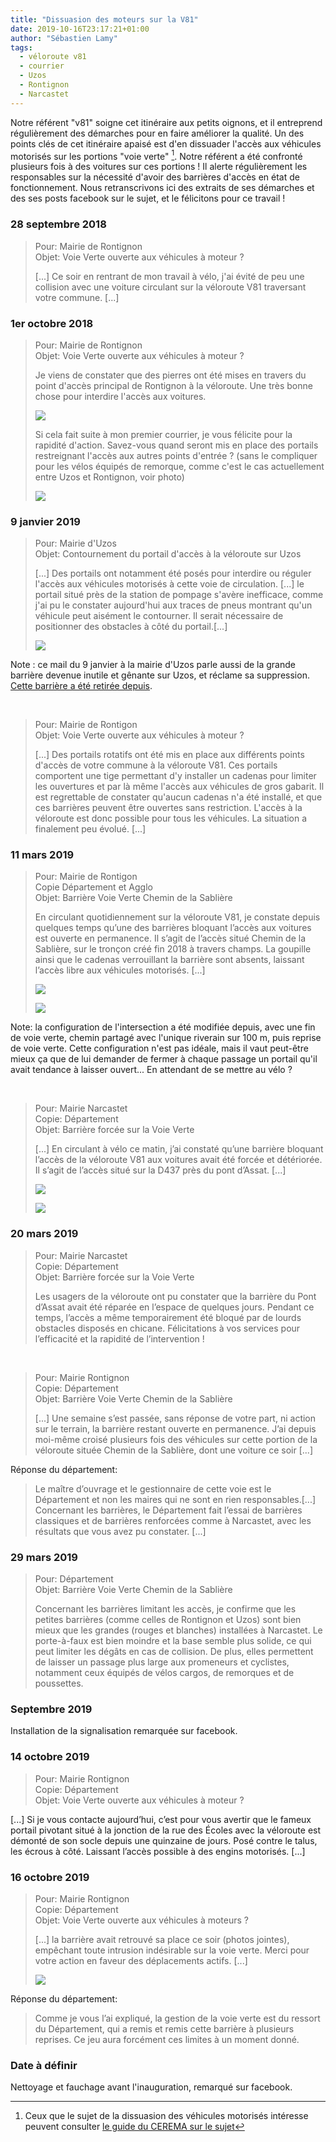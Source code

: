 ```yaml
---
title: "Dissuasion des moteurs sur la V81"
date: 2019-10-16T23:17:21+01:00
author: "Sébastien Lamy"
tags:
  - véloroute v81
  - courrier
  - Uzos
  - Rontignon
  - Narcastet
---
```


Notre référent "v81" soigne cet itinéraire aux petits oignons, et il entreprend
régulièrement des démarches pour en faire améliorer la qualité. Un des points
clés de cet itinéraire apaisé est d'en dissuader l'accès aux véhicules motorisés
sur les portions "voie verte" [^1]. Notre référent a été confronté plusieurs fois
à des voitures sur ces portions&nbsp;! Il alerte régulièrement les responsables sur 
la nécessité d'avoir des barrières d'accès en état de fonctionnement. Nous 
retranscrivons ici des extraits de ses démarches et des ses posts facebook sur 
le sujet, et le félicitons pour ce travail !


### 28 septembre 2018

> Pour: Mairie de Rontignon  
> Objet: Voie Verte ouverte aux véhicules à moteur ?
>
> [...] Ce soir en rentrant de mon travail à vélo, j'ai évité de peu une collision avec une voiture circulant sur la véloroute V81 traversant votre commune. [...]


### 1er octobre 2018

> Pour: Mairie de Rontignon  
> Objet: Voie Verte ouverte aux véhicules à moteur ?
>
> Je viens de constater que des pierres ont été mises en travers du point d'accès principal de Rontignon à la véloroute. Une très bonne chose pour interdire l'accès aux voitures. 
>
>![](pierre-rontignon.jpg)
>
>Si cela fait suite à mon premier courrier, je vous félicite pour la rapidité d'action. Savez-vous quand seront mis en place des portails restreignant l'accès aux autres points d'entrée ? (sans le compliquer pour les vélos équipés de remorque, comme c'est le cas actuellement entre Uzos et Rontignon, voir photo)
>
>![](portail-uzos-rontignon.jpg)


### 9 janvier 2019

> Pour: Mairie d'Uzos  
> Objet: Contournement du portail d'accès à la véloroute sur Uzos
>
> [...] Des portails ont notamment été posés pour interdire ou réguler l'accès aux véhicules motorisés à cette voie de circulation. [...] le portail situé près de la station de pompage s'avère inefficace, comme j'ai pu le constater aujourd'hui aux traces de pneus montrant qu'un véhicule peut aisément le contourner. Il serait nécessaire de positionner des obstacles à côté du portail.[...]
>
> ![](barriere-uzos.jpg)
>

Note : ce mail du 9 janvier à la mairie d'Uzos parle aussi de la grande barrière devenue inutile et gênante sur Uzos, et réclame sa suppression. [Cette barrière a été retirée depuis](/blog/2019/du-nouveau-sur-la-v81/).

&nbsp;

> Pour: Mairie de Rontigon   
> Objet: Voie Verte ouverte aux véhicules à moteur ?
> 
> [...] Des portails rotatifs ont été mis en place aux différents points d'accès de votre commune à la véloroute V81. Ces portails comportent une tige permettant d'y installer un cadenas pour limiter les ouvertures et par là même l'accès aux véhicules de gros gabarit. Il est regrettable de constater qu'aucun cadenas n'a été installé, et que ces barrières peuvent être ouvertes sans restriction. L'accès à la véloroute est donc possible pour tous les véhicules. La situation a finalement peu évolué. [...]


### 11 mars 2019

> Pour: Mairie de Rontigon  
> Copie Département et Agglo  
> Objet: Barrière Voie Verte Chemin de la Sablière
>
> En circulant quotidiennement sur la véloroute V81, je constate depuis quelques temps qu’une des barrières bloquant l’accès aux voitures est ouverte en permanence. Il s’agit de l’accès situé Chemin de la Sablière, sur le tronçon créé fin 2018 à travers champs. La goupille ainsi que le cadenas verrouillant la barrière sont absents, laissant l’accès libre aux véhicules motorisés. [...]
>
> ![](barriere-sabliere-1.jpg)
>
> ![](barriere-sabliere-2.jpg)

Note: la configuration de l'intersection a été modifiée depuis, avec une fin de voie verte, chemin partagé avec l'unique riverain sur 100 m, puis reprise de voie verte. Cette configuration n'est pas idéale, mais il vaut peut-être mieux ça que de lui demander de fermer à chaque passage un portail qu'il avait tendance à laisser ouvert... En attendant de se mettre au vélo ?

&nbsp;

> Pour: Mairie Narcastet  
> Copie: Département  
> Objet: Barrière forcée sur la Voie Verte
>
> [...] En circulant à vélo ce matin, j’ai constaté qu’une barrière bloquant l’accès de la véloroute V81 aux voitures avait été forcée et détériorée. Il s’agit de l’accès situé sur la D437 près du pont d’Assat. [...]
>
> ![](barriere-D437-1.jpg)
>
> ![](barriere-D437-2.jpg)


### 20 mars 2019

> Pour: Mairie Narcastet  
> Copie: Département  
> Objet: Barrière forcée sur la Voie Verte
> 
> Les usagers de la véloroute ont pu constater que la barrière du Pont d’Assat avait été réparée en l’espace de quelques jours. Pendant ce temps, l’accès a même temporairement été bloqué par de lourds obstacles disposés en chicane. Félicitations à vos services pour l’efficacité et la rapidité de l’intervention !


&nbsp;

> Pour: Mairie Rontignon  
> Copie: Département  
> Objet: Barrière Voie Verte Chemin de la Sablière
>
> [...] Une semaine s’est passée, sans réponse de votre part, ni action sur le terrain, la barrière restant ouverte en permanence. J’ai depuis moi-même croisé plusieurs fois des véhicules sur cette portion de la véloroute située Chemin de la Sablière, dont une voiture ce soir [...]

Réponse du département: 

> Le maître d’ouvrage et le gestionnaire de cette voie est le Département et non les maires qui ne sont en rien responsables.[...] Concernant les barrières, le Département fait l’essai de barrières classiques et de barrières renforcées comme à Narcastet, avec les résultats que vous avez pu constater. [...]


### 29 mars 2019

> Pour: Département  
> Objet: Barrière Voie Verte Chemin de la Sablière
>
>  Concernant les barrières limitant les accès, je confirme que les petites barrières (comme celles de Rontignon et Uzos) sont bien mieux que les grandes (rouges et blanches) installées à Narcastet. Le porte-à-faux est bien moindre et la base semble plus solide, ce qui peut limiter les dégâts en cas de collision. De plus, elles permettent de laisser un passage plus large aux promeneurs et cyclistes, notamment ceux équipés de vélos cargos, de remorques et de poussettes.

### Septembre 2019

Installation de la signalisation remarquée sur facebook.


### 14 octobre 2019

> Pour: Mairie Rontignon  
> Copie: Département  
> Objet: Voie Verte ouverte aux véhicules à moteur ?
>
[...] Si je vous contacte aujourd’hui, c’est pour vous avertir que le fameux portail pivotant situé à la jonction de la rue des Écoles avec la véloroute est démonté de son socle depuis une quinzaine de jours. Posé contre le talus, les écrous à côté. Laissant l’accès possible à des engins motorisés. [...]


### 16 octobre 2019

> Pour: Mairie Rontignon  
> Copie: Département  
> Objet: Voie Verte ouverte aux véhicules à moteurs ?
> 
> [...] la barrière avait retrouvé sa place ce soir (photos jointes), empêchant toute intrusion indésirable sur la voie verte. Merci pour votre action en faveur des déplacements actifs. [...]
>
> ![](barriere-rontignon.jpg)

Réponse du département:

> Comme je vous l’ai expliqué, la gestion de la voie verte est du ressort du Département, qui a remis et remis cette barrière à plusieurs reprises. Ce jeu aura forcément ces limites à un moment donné.

### Date à définir

Nettoyage et fauchage avant l'inauguration, remarqué sur facebook.






[^1]: Ceux que le sujet de la dissuasion des véhicules motorisés intéresse peuvent consulter [le guide du CEREMA sur le sujet](CEREMA-dispositif-anti-acces-motorise_36.pdf)

